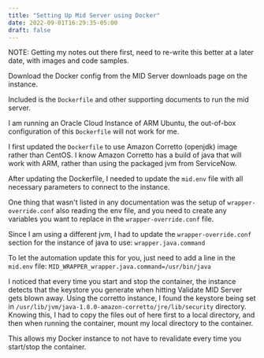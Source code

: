 ```yaml
---
title: "Setting Up Mid Server using Docker"
date: 2022-09-01T16:29:35-05:00
draft: false
---
```


NOTE: Getting my notes out there first, need to re-write this better at a later date, with images and code samples.

Download the Docker config from the MID Server downloads page on the instance.

Included is the `Dockerfile` and other supporting documents to run the mid server.

I am running an Oracle Cloud Instance of ARM Ubuntu, the out-of-box configuration of this `Dockerfile` will not work for me.

I first updated the `Dockerfile` to use Amazon Corretto (openjdk) image rather than CentOS. I know Amazon Corretto has a build of java that will work with ARM, rather than using the packaged jvm from ServiceNow.

After updating the Dockerfile, I needed to update the `mid.env` file with all necessary parameters to connect to the instance.

One thing that wasn't listed in any documentation was the setup of `wrapper-override.conf` also reading the env file, and you need to create any variables you want to replace in the `wrapper-override.conf` file.

Since I am using a different jvm, I had to update the `wrapper-override.conf` section for the instance of java to use: `wrapper.java.command`

To let the automation update this for you, just need to add a line in the `mid.env` file: `MID_WRAPPER_wrapper.java.command=/usr/bin/java`

I noticed that every time you start and stop the container, the instance detects that the keystore you generate when hitting Validate MID Server gets blown away. Using the corretto instance, I found the keystore being set in `/usr/lib/jvm/java-1.8.0-amazon-corretto/jre/lib/security` directory. Knowing this, I had to copy the files out of here first to a local directory, and then when running the container, mount my local directory to the container.

This allows my Docker instance to not have to revalidate every time you start/stop the container.
